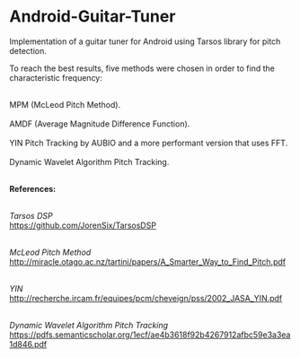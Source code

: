 # Android-Guitar-Tuner

Implementation of a guitar tuner for  Android using Tarsos library for pitch detection.


To reach the best results, five methods were chosen in order to find the characteristic frequency:

<br>MPM (McLeod Pitch Method).</br>
<br>AMDF (Average Magnitude Difference Function).</br>
<br>YIN Pitch Tracking by AUBIO and a more performant version that uses FFT.</br>
<br>Dynamic Wavelet Algorithm Pitch Tracking.</br>


<br><b>References:</b></br>

<br><i>Tarsos DSP</i></br>
https://github.com/JorenSix/TarsosDSP

<br><i>McLeod Pitch Method</i></br>
http://miracle.otago.ac.nz/tartini/papers/A_Smarter_Way_to_Find_Pitch.pdf

<br><i>YIN</i></br>
http://recherche.ircam.fr/equipes/pcm/cheveign/pss/2002_JASA_YIN.pdf

<br><i>Dynamic Wavelet Algorithm Pitch Tracking</i></br>
https://pdfs.semanticscholar.org/1ecf/ae4b3618f92b4267912afbc59e3a3ea1d846.pdf







